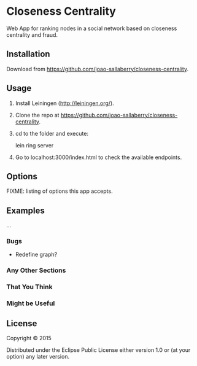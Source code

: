 # Closeness Centrality

Web App for ranking nodes in a social network based on closeness centrality and fraud.

## Installation

Download from https://github.com/joao-sallaberry/closeness-centrality.

## Usage

1. Install Leiningen (http://leiningen.org/).

2. Clone the repo at https://github.com/joao-sallaberry/closeness-centrality.

3. cd to the folder and execute:
   
   lein ring server

4. Go to localhost:3000/index.html to check the available endpoints.

## Options

FIXME: listing of options this app accepts.

## Examples

...

### Bugs

- Redefine graph?
 

### Any Other Sections
### That You Think
### Might be Useful

## License

Copyright © 2015

Distributed under the Eclipse Public License either version 1.0 or (at
your option) any later version.
